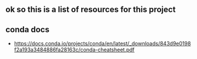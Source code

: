 ## ok so this is a list of resources for this project 

## conda docs 
- https://docs.conda.io/projects/conda/en/latest/_downloads/843d9e0198f2a193a3484886fa28163c/conda-cheatsheet.pdf
 ##
